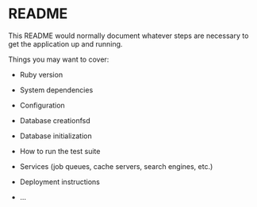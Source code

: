 # README

This README would normally document whatever steps are necessary to get the
application up and running.

Things you may want to cover:

* Ruby version

* System dependencies

* Configuration

* Database creationfsd

* Database initialization

* How to run the test suite

* Services (job queues, cache servers, search engines, etc.)

* Deployment instructions

* ...
